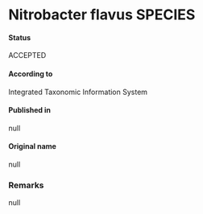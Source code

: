 # Nitrobacter flavus SPECIES

#### Status
ACCEPTED

#### According to
Integrated Taxonomic Information System

#### Published in
null

#### Original name
null

### Remarks
null